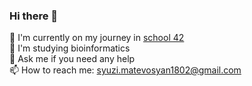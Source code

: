 ### Hi there 👋

🔭 I'm currently on my journey in [school 42]([url](https://42yerevan.am)) \
👾 I'm studying bioinformatics \
💬 Ask me if you need any help \
📫 How to reach me: syuzi.matevosyan1802@gmail.com 

<!--
**symatevo/symatevo** is a ✨ _special_ ✨ repository because its `README.md` (this file) appears on your GitHub profile.

Here are some ideas to get you started:

- 🔭 I’m currently working on ...
- 🌱 I’m currently learning ...
- 👯 I’m looking to collaborate on ...
- 🤔 I’m looking for help with ...
- 💬 Ask me about ...
- 📫 How to reach me: ...
- 😄 Pronouns: ...
- ⚡ Fun fact: ...
-->

